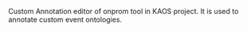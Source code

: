 Custom Annotation editor of onprom tool in KAOS project. It is used to annotate custom event ontologies.